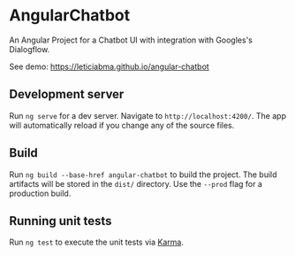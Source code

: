 # AngularChatbot

An Angular Project for a Chatbot UI with integration with Googles's Dialogflow.

See demo: https://leticiabma.github.io/angular-chatbot

## Development server

Run `ng serve` for a dev server. Navigate to `http://localhost:4200/`. The app will automatically reload if you change any of the source files.

## Build

Run `ng build --base-href angular-chatbot` to build the project. The build artifacts will be stored in the `dist/` directory. Use the `--prod` flag for a production build.

## Running unit tests

Run `ng test` to execute the unit tests via [Karma](https://karma-runner.github.io).

